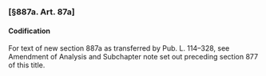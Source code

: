 ### [§887a. Art. 87a] ###

#### Codification ####

For text of new section 887a as transferred by Pub. L. 114–328, see Amendment of Analysis and Subchapter note set out preceding section 877 of this title.